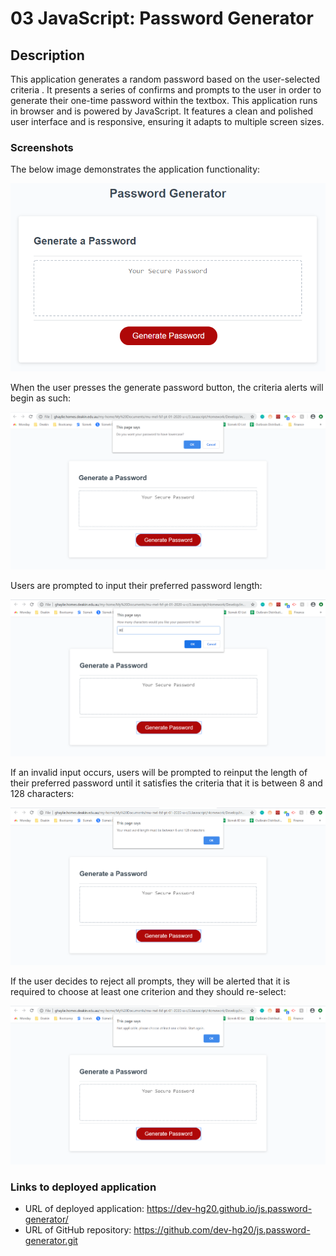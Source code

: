# 03 JavaScript: Password Generator

## Description

This application generates a random password based on the user-selected criteria . It presents a series of confirms and prompts to the user in order to generate their one-time password within the textbox. This application runs in browser and is powered by JavaScript. It features a clean and polished user interface and is responsive, ensuring it adapts to multiple screen sizes.

### Screenshots

The below image demonstrates the application functionality:

![password generator demo](/Assets/image/03-javascript-homework-demo.png)

When the user presses the generate password button, the criteria alerts will begin as such:

![alert demo](/Assets/image/criteria-confirms.PNG)

Users are prompted to input their preferred password length:

![password length prompt demo](/Assets/image/password-length-prompt.PNG)

If an invalid input occurs, users will be prompted to reinput the length of their preferred password until it satisfies the criteria that it is between 8 and 128 characters:

![invalid length demo](/Assets/image/invalid-length-alert.PNG)

If the user decides to reject all prompts, they will be alerted that it is required to choose at least one criterion and they should re-select:

![reselect demo](/Assets/image/invalid-reselect-criteria.PNG)

### Links to deployed application

- URL of deployed application: https://dev-hg20.github.io/js.password-generator/
- URL of GitHub repository: https://github.com/dev-hg20/js.password-generator.git
